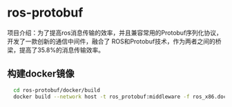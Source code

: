# ros-protobuf
项目介绍：为了提高ros消息传输的效率，并且兼容常用的Protobuf序列化协议，开发了一款创新的通信中间件，融合了 ROS和Protobuf技术，作为两者之间的桥梁，提高了35.8%的消息传输效率。

## 构建docker镜像

```bash
  cd ros-protobuf/docker/build
  docker build --network host -t ros_protobuf:middleware -f ros_x86.dockerfile .
```

